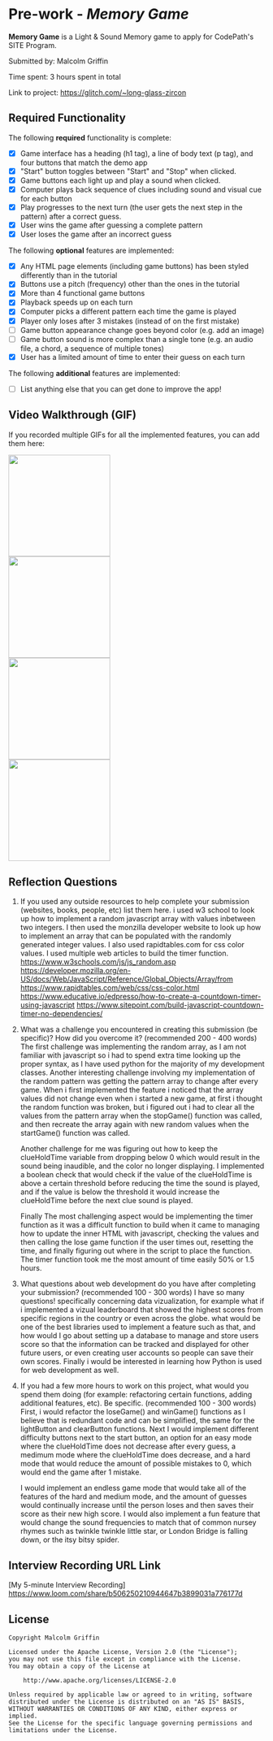 # Pre-work - *Memory Game*

**Memory Game** is a Light & Sound Memory game to apply for CodePath's SITE Program. 

Submitted by: Malcolm Griffin

Time spent: 3  hours spent in total

Link to project: https://glitch.com/~long-glass-zircon

## Required Functionality

The following **required** functionality is complete:

* [x] Game interface has a heading (h1 tag), a line of body text (p tag), and four buttons that match the demo app
* [x] "Start" button toggles between "Start" and "Stop" when clicked. 
* [x] Game buttons each light up and play a sound when clicked. 
* [x] Computer plays back sequence of clues including sound and visual cue for each button
* [x] Play progresses to the next turn (the user gets the next step in the pattern) after a correct guess. 
* [x] User wins the game after guessing a complete pattern
* [x] User loses the game after an incorrect guess

The following **optional** features are implemented:

* [x] Any HTML page elements (including game buttons) has been styled differently than in the tutorial
* [x] Buttons use a pitch (frequency) other than the ones in the tutorial
* [x] More than 4 functional game buttons
* [x] Playback speeds up on each turn
* [x] Computer picks a different pattern each time the game is played
* [x] Player only loses after 3 mistakes (instead of on the first mistake)
* [ ] Game button appearance change goes beyond color (e.g. add an image)
* [ ] Game button sound is more complex than a single tone (e.g. an audio file, a chord, a sequence of multiple tones)
* [x] User has a limited amount of time to enter their guess on each turn

The following **additional** features are implemented:

- [ ] List anything else that you can get done to improve the app!

## Video Walkthrough (GIF)

If you recorded multiple GIFs for all the implemented features, you can add them here:

<img src="http://g.recordit.co/TDnIIvQdst.gif" width=200><br>
<img src="http://g.recordit.co/WxqJ7mMrhC.gif" width=200><br>
<img src="http://g.recordit.co/Kl0qJnFNKx.gif" width=200><br>
<img src="http://g.recordit.co/JSIzbhGJHY.gif" width=200><br>





## Reflection Questions
1. If you used any outside resources to help complete your submission (websites, books, people, etc) list them here. 
i used w3 school to look up how to implement a random javascript array with values inbetween two integers. I then used the monzilla developer website to look up how to implement an array that can be populated with the randomly generated integer values. I also used rapidtables.com for css color values. I used multiple web articles to build the timer function.
https://www.w3schools.com/js/js_random.asp
https://developer.mozilla.org/en-US/docs/Web/JavaScript/Reference/Global_Objects/Array/from
https://www.rapidtables.com/web/css/css-color.html
https://www.educative.io/edpresso/how-to-create-a-countdown-timer-using-javascript
https://www.sitepoint.com/build-javascript-countdown-timer-no-dependencies/

2. What was a challenge you encountered in creating this submission (be specific)? How did you overcome it? (recommended 200 - 400 words) 
The first challenge was implementing the random array, as I am not familiar with javascript so i had to spend extra time looking up the proper syntax, as I have used python for the majority of my development classes. Another interesting challenge involving my implementation of the random pattern was getting the pattern array to change after every game. When i first implemented the feature i noticed that the array values did not change even when i started a new game, at first i thought the random function was broken, but i figured out i had to clear all the values from the pattern array when the stopGame() function was called, and then recreate the array again with new random values when the startGame() function was called. 

    Another challenge for me was figuring out how to keep the clueHoldTime variable from dropping below 0 which would result in the sound being inaudible, and the color no longer displaying. I implemented a boolean check that would check if the value of the clueHoldTime is above a certain threshold before reducing the time the sound is played, and if the value is below the threshold it would increase the clueHoldTime before the next clue sound is played.

    Finally The most challenging aspect would be implementing the timer function as it was a difficult function to build when it came to managing how to update the inner HTML with javascript, checking the values and then calling the lose game function if the user times out, resetting the time, and finally figuring out where in the script to place the function. The timer function took me the most amount of time easily 50% or 1.5 hours.

3. What questions about web development do you have after completing your submission? (recommended 100 - 300 words) 
I have so many questions! specifically concerning data vizualization, for example what if i implemented a vizual leaderboard that showed the highest scores from specific regions in the country or even across the globe. what would be one of the best libraries used to implement a feature such as that, and how would I go about setting up a database to manage and store users score so that the information can be tracked and displayed for other future users, or even creating user accounts so people can save their own scores. Finally i would be interested in learning how Python is used for web development as well. 

4. If you had a few more hours to work on this project, what would you spend them doing (for example: refactoring certain functions, adding additional features, etc). Be specific. (recommended 100 - 300 words) 
First, i would refactor the loseGame() and winGame() functions as I believe that is redundant code and can be simplified, the same for the lightButton and clearButton functions. Next I would implement different difficulty buttons next to the start button, an option for an easy mode where the clueHoldTime does not decrease after every guess, a medimum mode where the clueHoldTime does decrease, and a hard mode that would reduce the amount of possible mistakes to 0, which would end the game after 1 mistake.  

    I  would implement an endless game mode that would take all of the features of the hard and medium mode, and the amount of guesses would continually increase until the person loses and then saves their score as their new high score. I would also implement a fun feature that would change the sound frequencies to match that of common nursey rhymes such as twinkle twinkle little star, or London Bridge is falling down, or the itsy bitsy spider. 


## Interview Recording URL Link

[My 5-minute Interview Recording] https://www.loom.com/share/b506250210944647b3899031a776177d


## License

    Copyright Malcolm Griffin

    Licensed under the Apache License, Version 2.0 (the "License");
    you may not use this file except in compliance with the License.
    You may obtain a copy of the License at

        http://www.apache.org/licenses/LICENSE-2.0

    Unless required by applicable law or agreed to in writing, software
    distributed under the License is distributed on an "AS IS" BASIS,
    WITHOUT WARRANTIES OR CONDITIONS OF ANY KIND, either express or implied.
    See the License for the specific language governing permissions and
    limitations under the License.